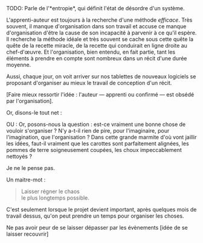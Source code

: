 <!-- Page: #276 Entretenir le chaos -->

<adminonly>
  TODO: Parle de l'*entropie*, qui définit l'état de désordre d'un système.
</adminonly>

L'apprenti-auteur est toujours à la recherche d'une méthode *efficace*. Très souvent, il manque d'organisation dans son travail et accuse ce manque d'organisation d'être la cause de son incapacité à parvenir à ce qu'il espère. Il recherche la méthode idéale et très souvent se cache sous cette quête la quête de la recette miracle, de la recette qui conduirait en ligne droite au chef-d'œuvre. Et l'organisation, bien entendu, en fait partie, tant les éléments à prendre en compte sont nombreux dans un récit d'une durée moyenne.

Aussi, chaque jour, on voit arriver sur nos tablettes de nouveaux logiciels se proposant d'organiser au mieux le travail de conception d'un récit.

[Faire mieux ressortir l'idée&nbsp;: l'auteur —&nbsp;apprenti ou confirmé&nbsp;— est obsédé par l'organisation].

Or, disons-le tout net&nbsp;: 

OU : Or, posons-nous la question&nbsp;: est-ce vraiment une bonne chose de vouloir s'organiser&nbsp;? N'y a-t-il rien de pire, pour l'imaginaire, pour l'imagination, que l'organisation&nbsp;? Dans cette grande marmite d'où vont jaillir les idées, faut-il vraiment que les carottes sont parfaitement alignées, les pommes de terre soigneusement coupées, les choux impeccablement nettoyés&nbsp;?

Je ne le pense pas.

Un maitre-mot&nbsp;:

> Laisser régner le chaos<br>le plus longtemps possible.

C'est seulement lorsque le projet devient important, après quelques mois de travail dessus, qu'on peut prendre un temps pour organiser les choses.

Ne pas avoir peur de se laisser dépasser par les évènements [idée de se laisser recouvrir]